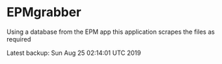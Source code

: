 # EPMgrabber
Using a database from the EPM app this application scrapes the files as required


Latest backup: Sun Aug 25 02:14:01 UTC 2019

